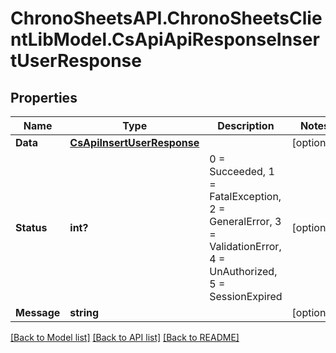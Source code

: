 # ChronoSheetsAPI.ChronoSheetsClientLibModel.CsApiApiResponseInsertUserResponse
## Properties

Name | Type | Description | Notes
------------ | ------------- | ------------- | -------------
**Data** | [**CsApiInsertUserResponse**](CsApiInsertUserResponse.md) |  | [optional] 
**Status** | **int?** | 0 &#x3D; Succeeded, 1 &#x3D; FatalException, 2 &#x3D; GeneralError, 3 &#x3D; ValidationError, 4 &#x3D; UnAuthorized, 5 &#x3D; SessionExpired | [optional] 
**Message** | **string** |  | [optional] 

[[Back to Model list]](../README.md#documentation-for-models) [[Back to API list]](../README.md#documentation-for-api-endpoints) [[Back to README]](../README.md)

